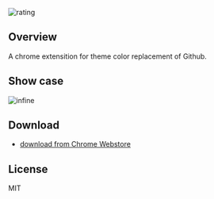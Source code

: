 ![rating](https://img.shields.io/chrome-web-store/stars/dbohaafgjalcfogbnfjdfljdhknlfibd.svg)
## Overview
A chrome extensition for theme color replacement of Github.

## Show case
![infine](http://7mno74.com1.z0.glb.clouddn.com/44444444.png)

## Download
* [download from Chrome Webstore](https://chrome.google.com/webstore/detail/infine/dbohaafgjalcfogbnfjdfljdhknlfibd)

## License
MIT
